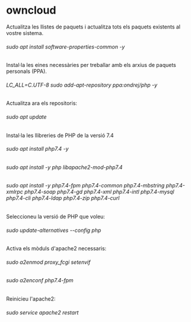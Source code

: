 # owncloud
Actualitza les llistes de paquets i actualitza tots els paquets existents al vostre sistema.
###### sudo apt install software-properties-common -y
Instal·la les eines necessàries per treballar amb els arxius de paquets personals (PPA).
###### LC_ALL=C.UTF-8 sudo add-apt-repository ppa:ondrej/php -y
Actualitza ara els repositoris:
###### sudo apt update
Instal·la les llibreries de PHP de la versió 7.4
###### sudo apt install php7.4 -y
###### sudo apt install -y php libapache2-mod-php7.4
###### sudo apt install -y php7.4-fpm php7.4-common php7.4-mbstring php7.4-xmlrpc php7.4-soap php7.4-gd php7.4-xml php7.4-intl php7.4-mysql php7.4-cli php7.4-ldap php7.4-zip php7.4-curl
Seleccioneu la versió de PHP que voleu:
###### sudo update-alternatives --config php
Activa els mòduls d'apache2 necessaris:
###### sudo a2enmod proxy_fcgi setenvif
###### sudo a2enconf php7.4-fpm
Reinicieu l'apache2:
###### sudo service apache2 restart

